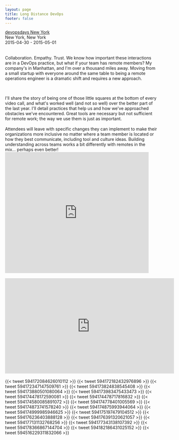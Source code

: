 ```yaml
---
layout: page
title: Long Distance DevOps
footer: false
---
```


<a href="http://www.devopsdays.org/events/2015-newyork/proposals/LongDistanceDevops/">devopsdays New York</a><br>
New York, New York<br>
2015-04-30 - 2015-05-01<br>
<br>
<br>
Collaboration. Empathy. Trust. We know how important these interactions are in a DevOps practice, but what if your team has remote members? My company's in Manhattan, and I'm over a thousand miles away. Moving from a small startup with everyone around the same table to being a remote operations engineer is a dramatic shift and requires a new approach.

<br>
<br>
I'll share the story of being one of those little squares at the bottom of every video call, and what's worked well (and not so well) over the better part of the last year. I'll detail practices that help us and how we've approached obstacles we've encountered. Great tools are necessary but not sufficient for remote work; the way we use them is just as important.

<br>
<br>
Attendees will leave with specific changes they can implement to make their organizations more inclusive no matter where a team member is located or how they best communicate, including tool and culture ideas. Building understanding across teams works a bit differently with remotes in the mix... perhaps even better!

<br>
<iframe src="https://www.slideshare.net/slideshow/embed_code/key/2DGD0jITO0Nd87" width="476" height="400" frameborder="0" marginwidth="0" marginheight="0" scrolling="no"></iframe>
<br>
<br>
<iframe width="560" height="315" src="https://www.youtube.com/embed/7CavhngWHtk" frameborder="0" allowfullscreen></iframe>
<br>

<br>
{{< tweet 594172084626010112 >}}
{{< tweet 594172182432976896 >}}
{{< tweet 594172347147509761 >}}
{{< tweet 594173824838545408 >}}
{{< tweet 594173880501080064 >}}
{{< tweet 594173983475433473 >}}
{{< tweet 594174478172590081 >}}
{{< tweet 594174478717816832 >}}
{{< tweet 594174580085891072 >}}
{{< tweet 594174778401005569 >}}
{{< tweet 594174873741578240 >}}
{{< tweet 594174875993944064 >}}
{{< tweet 594174999985946625 >}}
{{< tweet 594175197479104512 >}}
{{< tweet 594176236403888128 >}}
{{< tweet 594176391320621057 >}}
{{< tweet 594177131132768256 >}}
{{< tweet 594177343138107392 >}}
{{< tweet 594178366867144704 >}}
{{< tweet 594182186431025152 >}}
{{< tweet 594516229311832066 >}}
